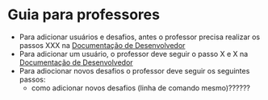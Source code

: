 # Guia para professores

  - Para adicionar usuários e desafios, antes o professor precisa realizar os passos XXX na [Documentação de Desenvolvedor](https://www.google.com)
  - Para adicionar um usuário, o professor deve seguir o passo X e X na [Documentação de Desenvolvedor](https://www.google.com)
  - Para adiocionar novos desafios o professor deve seguir os seguintes passos:
    - como adicionar novos desafios (linha de comando mesmo)??????
